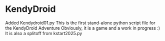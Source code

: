 # KendyDroid
Added Kendydroid01.py
This is the first stand-alone python script file for the KendyDroid Adventure
Obviously, it is a game and a work in progress :)
It is also a splitoff from kstart2025.py
